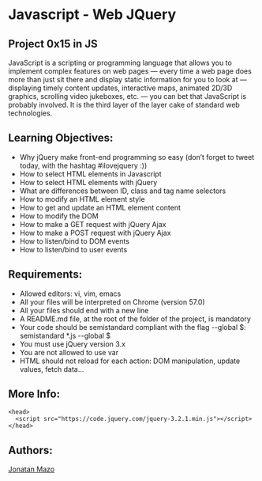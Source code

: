 # Javascript - Web JQuery
## Project 0x15 in JS

JavaScript is a scripting or programming language that allows you to implement complex features on web pages — every time a web page does more than just sit there and display static information for you to look at — displaying timely content updates, interactive maps, animated 2D/3D graphics, scrolling video jukeboxes, etc. — you can bet that JavaScript is probably involved. It is the third layer of the layer cake of standard web technologies.

## Learning Objectives:
 - Why jQuery make front-end programming so easy (don’t forget to tweet today, with the hashtag #ilovejquery :))
 - How to select HTML elements in Javascript
 - How to select HTML elements with jQuery
 - What are differences between ID, class and tag name selectors
 - How to modify an HTML element style
 - How to get and update an HTML element content
 - How to modify the DOM
 - How to make a GET request with jQuery Ajax
 - How to make a POST request with jQuery Ajax
 - How to listen/bind to DOM events
 - How to listen/bind to user events

## Requirements:
 - Allowed editors: vi, vim, emacs
 - All your files will be interpreted on Chrome (version 57.0)
 - All your files should end with a new line
 - A README.md file, at the root of the folder of the project, is mandatory
 - Your code should be semistandard compliant with the flag --global $: semistandard *.js --global $
 - You must use jQuery version 3.x
 - You are not allowed to use var
 - HTML should not reload for each action: DOM manipulation, update values, fetch data…

## More Info:
```
<head>
  <script src="https://code.jquery.com/jquery-3.2.1.min.js"></script>
</head>
```

## Authors:
[Jonatan Mazo](https://www.linkedin.com/in/jonatan-ricardo-mazo-castro-75633390/)
